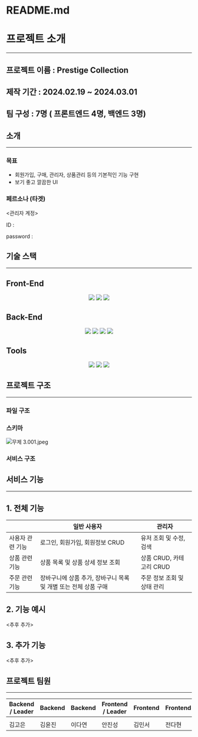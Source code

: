# README.md

# 프로젝트 소개

---

## 프로젝트 이름 : Prestige Collection

## 제작 기간 : 2024.02.19 ~ 2024.03.01

## 팀 구성 : 7명 ( 프론트엔드 4명, 백엔드 3명)

## 소개

---

### 목표

- 회원가입, 구매, 관리자, 상품관리 등의 기본적인 기능 구현
- 보기 좋고 깔끔한 UI

### 페르소나 (타겟)

<관리자 계정>

ID : 

password : 

## 기술 스택

---

## Front-End
<div align="center">
	<img src="https://img.shields.io/badge/JavaScript-F7DF1E?style=flat&logo=Java&logoColor=white" />
	<img src="https://img.shields.io/badge/HTML5-E34F26?style=flat&logo=HTML5&logoColor=white" />
	<img src="https://img.shields.io/badge/CSS3-1572B6?style=flat&logo=CSS3&logoColor=white" />
</div>

## Back-End
<div align="center">
	<img src="https://img.shields.io/badge/Node.js-339933?style=flat&logo=Node.js&logoColor=white" />
	<img src="https://img.shields.io/badge/Express-000000?style=flat&logo=Express&logoColor=white" />
	<img src="https://img.shields.io/badge/MongoDB-47A248?style=flat&logo=MongoDB&logoColor=white" />
	<img src="https://img.shields.io/badge/Mongoose-880000?style=flat&logo=Mongoose&logoColor=white" />
</div>

## Tools
<div align="center">
	<img src="https://img.shields.io/badge/GitLab-FC6D26?style=flat&logo=GitLab&logoColor=white" />
	<img src="https://img.shields.io/badge/Notion-000000?style=flat&logo=Notion&logoColor=white" />
	<img src="https://img.shields.io/badge/Discord-5865F2?style=flat&logo=Discord&logoColor=white" />
</div>

## 프로젝트 구조

---

### 파일 구조

### 스키마

![무제 3.001.jpeg](README%20md%20e06cdf9ddf254e6db6e65e37a789f669/%25E1%2584%2586%25E1%2585%25AE%25E1%2584%258C%25E1%2585%25A6_3.001.jpeg)

### 서비스 구조

## 서비스 기능

---

## 1. 전체 기능

|  | 일반 사용자 | 관리자 |
| --- | --- | --- |
| 사용자 관련 기능 | 로그인, 회원가입, 회원정보 CRUD | 유저 조회 및 수정, 검색 |
| 상품 관련 기능 | 상품 목록 및 상품 상세 정보 조회 | 상품 CRUD, 카테고리 CRUD |
| 주문 관련 기능 | 장바구니에 상품 추가, 장바구니 목록 및 개별 또는 전체 상품 구매 | 주문 정보 조회 및 상태 관리 |

## 2. 기능 예시

<추후 추가>

## 3. 추가 기능

<추후 추가>

## 프로젝트 팀원

---

| Backend / Leader | Backend | Backend | Frontend / Leader | Frontend | Frontend | Frontend |
| --- | --- | --- | --- | --- | --- | --- |
|  |  |  |  |  |  |  |
| 김고은 | 김윤진 | 이다연 | 안진성 | 김민서 | 전다현 | 이유림 |
